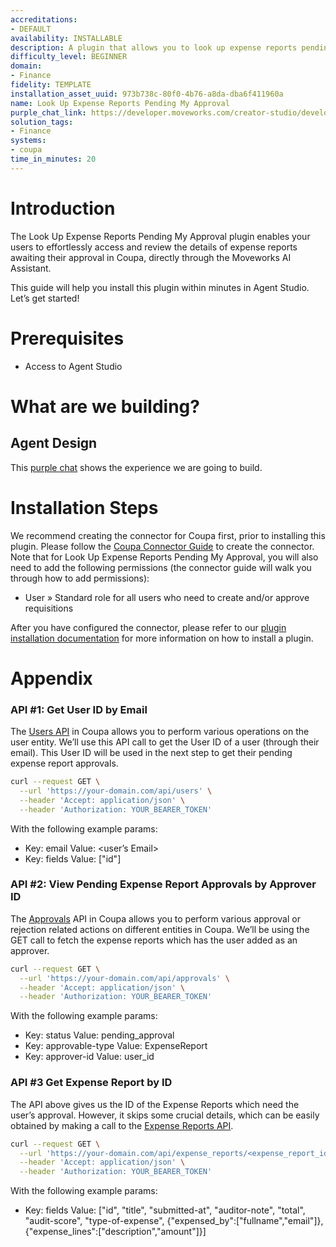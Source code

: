 ```yaml
---
accreditations:
- DEFAULT
availability: INSTALLABLE
description: A plugin that allows you to look up expense reports pending your approval.
difficulty_level: BEGINNER
domain:
- Finance
fidelity: TEMPLATE
installation_asset_uuid: 973b738c-80f0-4b76-a8da-dba6f411960a
name: Look Up Expense Reports Pending My Approval
purple_chat_link: https://developer.moveworks.com/creator-studio/developer-tools/purple-chat/?conversation=%7B%22startTimestamp%22%3A%2211%3A43+AM%22%2C%22messages%22%3A%5B%7B%22parts%22%3A%5B%7B%22richText%22%3A%22Can+you+show+me+the+expense+reports+pending+my+approval+in+Coupa%3F%22%7D%5D%2C%22role%22%3A%22user%22%7D%2C%7B%22parts%22%3A%5B%7B%22richText%22%3A%22Sure%2C+I+can+get+that+from+%3Cb%3ECoupa%3C%2Fb%3E.+Here+are+the+expense+reports+awaiting+your+approval%3A%22%7D%2C%7B%22reasoningSteps%22%3A%5B%7B%22richText%22%3A%22Fetching+expense+reports+pending+approval+from+Coupa...%22%2C%22status%22%3A%22pending%22%7D%2C%7B%22richText%22%3A%22Retrieved+3+expense+reports.%22%2C%22status%22%3A%22success%22%7D%5D%7D%2C%7B%22citations%22%3A%5B%7B%22citationTitle%22%3A%22Expense+Report+ER-2024-001%22%2C%22connectorName%22%3A%22coupa%22%7D%2C%7B%22citationTitle%22%3A%22Expense+Report+ER-2024-002%22%2C%22connectorName%22%3A%22coupa%22%7D%2C%7B%22citationTitle%22%3A%22Expense+Report+ER-2024-003%22%2C%22connectorName%22%3A%22coupa%22%7D%5D%7D%2C%7B%22richText%22%3A%22Would+you+like+to+see+the+details+of+any+of+these+reports%3F%22%7D%5D%2C%22role%22%3A%22assistant%22%7D%2C%7B%22parts%22%3A%5B%7B%22richText%22%3A%22Yes%2C+show+me+the+details+for+ER-2024-002%22%7D%5D%2C%22role%22%3A%22user%22%7D%2C%7B%22parts%22%3A%5B%7B%22richText%22%3A%22Okay%2C+one+moment.%22%7D%2C%7B%22reasoningSteps%22%3A%5B%7B%22richText%22%3A%22Fetching+details+for+Expense+Report+ER-2024-002...%22%2C%22status%22%3A%22pending%22%7D%2C%7B%22richText%22%3A%22Successfully+retrieved+expense+report+details.%22%2C%22status%22%3A%22success%22%7D%5D%7D%2C%7B%22richText%22%3A%22Here+are+the+details+for+Expense+Report+ER-2024-002+from+%3Cb%3ECoupa%3C%2Fb%3E%3A%22%7D%2C%7B%22richText%22%3A%22%3Cul%3E%5Cn++%3Cli%3E%3Cb%3EEmployee%3A%3C%2Fb%3E+John+Smith%3C%2Fli%3E%5Cn++%3Cli%3E%3Cb%3EDate+Submitted%3A%3C%2Fb%3E+2024-03-08%3C%2Fli%3E%5Cn++%3Cli%3E%3Cb%3EAmount%3A%3C%2Fb%3E+%24120.00%3C%2Fli%3E%5Cn++%3Cli%3E%3Cb%3EPurpose%3A%3C%2Fb%3E+Client+Lunch%3C%2Fli%3E%5Cn%3C%2Ful%3E%22%7D%2C%7B%22citations%22%3A%5B%7B%22citationTitle%22%3A%22Expense+Report+ER-2024-002%22%2C%22connectorName%22%3A%22coupa%22%7D%5D%7D%2C%7B%22buttons%22%3A%5B%7B%22buttonText%22%3A%22View+Full+Details%22%2C%22style%22%3A%22outlined%22%7D%5D%7D%5D%2C%22role%22%3A%22assistant%22%7D%5D%7D
solution_tags:
- Finance
systems:
- coupa
time_in_minutes: 20
---
```


# Introduction

The Look Up Expense Reports Pending My Approval plugin enables your users to effortlessly access and review the details of expense reports awaiting their approval in Coupa, directly through the Moveworks AI Assistant.

This guide will help you install this plugin within minutes in Agent Studio. Let’s get started!

# Prerequisites

- Access to Agent Studio

# What are we building?

## Agent Design

This [purple chat](https://developer.moveworks.com/creator-studio/developer-tools/purple-chat/?conversation=%7B%22startTimestamp%22%3A%2211%3A43+AM%22%2C%22messages%22%3A%5B%7B%22parts%22%3A%5B%7B%22richText%22%3A%22Can+you+show+me+the+expense+reports+pending+my+approval+in+Coupa%3F%22%7D%5D%2C%22role%22%3A%22user%22%7D%2C%7B%22parts%22%3A%5B%7B%22richText%22%3A%22Sure%2C+I+can+get+that+from+%3Cb%3ECoupa%3C%2Fb%3E.+Here+are+the+expense+reports+awaiting+your+approval%3A%22%7D%2C%7B%22reasoningSteps%22%3A%5B%7B%22richText%22%3A%22Fetching+expense+reports+pending+approval+from+Coupa...%22%2C%22status%22%3A%22pending%22%7D%2C%7B%22richText%22%3A%22Retrieved+3+expense+reports.%22%2C%22status%22%3A%22success%22%7D%5D%7D%2C%7B%22citations%22%3A%5B%7B%22citationTitle%22%3A%22Expense+Report+ER-2024-001%22%2C%22connectorName%22%3A%22coupa%22%7D%2C%7B%22citationTitle%22%3A%22Expense+Report+ER-2024-002%22%2C%22connectorName%22%3A%22coupa%22%7D%2C%7B%22citationTitle%22%3A%22Expense+Report+ER-2024-003%22%2C%22connectorName%22%3A%22coupa%22%7D%5D%7D%2C%7B%22richText%22%3A%22Would+you+like+to+see+the+details+of+any+of+these+reports%3F%22%7D%5D%2C%22role%22%3A%22assistant%22%7D%2C%7B%22parts%22%3A%5B%7B%22richText%22%3A%22Yes%2C+show+me+the+details+for+ER-2024-002%22%7D%5D%2C%22role%22%3A%22user%22%7D%2C%7B%22parts%22%3A%5B%7B%22richText%22%3A%22Okay%2C+one+moment.%22%7D%2C%7B%22reasoningSteps%22%3A%5B%7B%22richText%22%3A%22Fetching+details+for+Expense+Report+ER-2024-002...%22%2C%22status%22%3A%22pending%22%7D%2C%7B%22richText%22%3A%22Successfully+retrieved+expense+report+details.%22%2C%22status%22%3A%22success%22%7D%5D%7D%2C%7B%22richText%22%3A%22Here+are+the+details+for+Expense+Report+ER-2024-002+from+%3Cb%3ECoupa%3C%2Fb%3E%3A%22%7D%2C%7B%22richText%22%3A%22%3Cul%3E%5Cn++%3Cli%3E%3Cb%3EEmployee%3A%3C%2Fb%3E+John+Smith%3C%2Fli%3E%5Cn++%3Cli%3E%3Cb%3EDate+Submitted%3A%3C%2Fb%3E+2024-03-08%3C%2Fli%3E%5Cn++%3Cli%3E%3Cb%3EAmount%3A%3C%2Fb%3E+%24120.00%3C%2Fli%3E%5Cn++%3Cli%3E%3Cb%3EPurpose%3A%3C%2Fb%3E+Client+Lunch%3C%2Fli%3E%5Cn%3C%2Ful%3E%22%7D%2C%7B%22citations%22%3A%5B%7B%22citationTitle%22%3A%22Expense+Report+ER-2024-002%22%2C%22connectorName%22%3A%22coupa%22%7D%5D%7D%2C%7B%22buttons%22%3A%5B%7B%22buttonText%22%3A%22View+Full+Details%22%2C%22style%22%3A%22outlined%22%7D%5D%7D%5D%2C%22role%22%3A%22assistant%22%7D%5D%7D) shows the experience we are going to build.

# Installation Steps

We recommend creating the connector for Coupa first, prior to installing this plugin. Please follow the [Coupa Connector Guide](https://developer.moveworks.com/creator-studio/resources/connector?id=coupa) to create the connector. Note that for Look Up Expense Reports Pending My Approval, you will also need to add the following permissions (the connector guide will walk you through how to add permissions):

- User » Standard role for all users who need to create and/or approve requisitions

After you have configured the connector, please refer to our [plugin installation documentation](https://help.moveworks.com/docs/ai-agent-marketplace-installation) for more information on how to install a plugin. 

# Appendix

### **API #1: Get User ID by Email**

The [Users API](https://compass.coupa.com/en-us/products/product-documentation/integration-technical-documentation/the-coupa-core-api/resources/reference-data-resources/users-api-(users)) in Coupa allows you to perform various operations on the user entity. We’ll use this API call to get the User ID of a user (through their email). This User ID will be used in the next step to get their pending expense report approvals. 

```bash
curl --request GET \
  --url 'https://your-domain.com/api/users' \
  --header 'Accept: application/json' \
  --header 'Authorization: YOUR_BEARER_TOKEN'
```

With the following example params:

- Key: email
Value: <user’s Email>
- Key: fields
Value: ["id"]

### **API #2: View Pending Expense Report Approvals by Approver ID**

The [Approvals](https://compass.coupa.com/en-us/products/product-documentation/integration-technical-documentation/the-coupa-core-api/resources/transactional-resources/approvals-api-(approvals)) API in Coupa allows you to perform various approval or rejection related actions on different entities in Coupa. We’ll be using the GET call to fetch the expense reports which has the user added as an approver. 

```bash
curl --request GET \
  --url 'https://your-domain.com/api/approvals' \
  --header 'Accept: application/json' \
  --header 'Authorization: YOUR_BEARER_TOKEN'
```

With the following example params:

- Key: status
Value: pending_approval
- Key: approvable-type
Value: ExpenseReport
- Key: approver-id
Value: user_id

### API #3 Get Expense Report by ID

The API above gives us the ID of the Expense Reports which need the user’s approval. However, it skips some crucial details, which can be easily obtained by making a call to the [Expense Reports API](https://compass.coupa.com/en-us/products/product-documentation/integration-technical-documentation/the-coupa-core-api/resources/transactional-resources/expenses-api-(expense_reports)/expense-reports-api). 

```bash
curl --request GET \
  --url 'https://your-domain.com/api/expense_reports/<expense_report_id>' \
  --header 'Accept: application/json' \
  --header 'Authorization: YOUR_BEARER_TOKEN'
```

With the following example params:

- Key: fields
Value: ["id", "title", "submitted-at", "auditor-note", "total", "audit-score", "type-of-expense", {"expensed_by":["fullname","email"]}, {"expense_lines":["description","amount"]}]